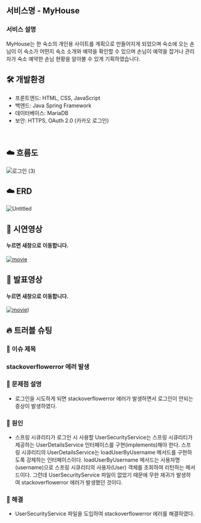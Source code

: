 ## 서비스명 - MyHouse

### 서비스 설명
MyHouse는 한 숙소의 개인용 사이트를 계획으로 만들어지게 되었으며 숙소에 오는 손님이 이 숙소가 어떤지 숙소 소개와 예약을 확인할 수 있으며 손님이 예약을 잡거나 관리자가 숙소 예약한 손님 현황을 알아볼 수 있게 기획하였습니다.
<br>
## 🛠 개발환경
- 프론트엔드: HTML, CSS, JavaScript
- 백엔드: Java Spring Framework
- 데이터베이스: MariaDB
- 보안: HTTPS, OAuth 2.0 (카카오 로그인)
<br>

## ☁️ 흐름도

![로그인 (3)](https://github.com/sbk283/myhouse/assets/133177283/fbeea5ca-f9ff-4f79-86b6-b5501cf51631)
<br>

## ☁️ ERD

![Untitled](https://github.com/sbk283/myhouse/assets/133177283/e5e7bc9d-160b-46f0-91b1-4aa4a4b4ab2e)
<br>

## 👀 시연영상
#### 누르면 새창으로 이동합니다.
[![movie](https://img.youtube.com/vi/ajiOw6pQRdo/0.jpg)](https://youtu.be/ajiOw6pQRdo)

## 👀 발표영상
#### 누르면 새창으로 이동합니다.
[![movie](https://img.youtube.com/vi/ajiOw6pQRdo/0.jpg)](https://youtu.be/plS0jOGuLxw))

## 🔥 트러블 슈팅
### 🚧 이슈 제목
### stackoverflowerror 에러 발생
### 🤔 문제점 설명
- 로그인을 시도하게 되면 stackoverflowerror 에러가 발생하면서 로그인이 안되는 증상이 발생하였다.
  <br>

### 🛑 원인
- 스프링 시큐리티가 로그인 시 사용할 UserSecurityService는 스프링 시큐리티가 제공하는 UserDetailsService 인터페이스를
구현(implements)해야 한다. 스프링 시큐리티의 UserDetailsService는 loadUserByUsername 메서드를 구현하도록 강제하는 인터페이스이다. loadUserByUsername 메서드는 사용자명(username)으로
스프링 시큐리티의 사용자(User) 객체를 조회하여 리턴하는 메서드이다. 그런데 UserSecurityService 파일이
없었기 때문에 무한 재귀가 발생하여 stackoverflowerror 에러가 발생했던 것이다.
  <br>

### 🚥 해결
- UserSecurityService 파일을 도입하여 stackoverflowerror 에러를 해결하였다.
